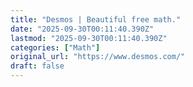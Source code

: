 ```yaml
---
title: "Desmos | Beautiful free math."
date: "2025-09-30T00:11:40.390Z"
lastmod: "2025-09-30T00:11:40.390Z"
categories: ["Math"]
original_url: "https://www.desmos.com/"
draft: false
---
```

